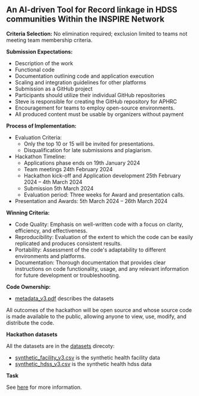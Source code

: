 ## An AI-driven Tool for Record linkage in HDSS communities Within the INSPIRE Network

**Criteria Selection:** No elimination required; exclusion limited to teams not meeting team membership criteria.

**Submission Expectations:**

- Description of the work
- Functional code
- Documentation outlining code and application execution
- Scaling and integration guidelines for other platforms
- Submission as a GitHub project
- Participants should utilize their individual GitHub repositories
- Steve is responsible for creating the GitHub repository for APHRC
- Encouragement for teams to employ open-source environments.
- All produced content must be usable by organizers without payment

**Process of Implementation:**

- Evaluation Criteria:
	- Only the top 10 or 15 will be invited for presentations.
	- Disqualification for late submissions and plagiarism.
- Hackathon Timeline:
	 - Applications phase ends on 19th January 2024
	 - Team meetings 24th February 2024
	 - Hackathon kick-off and Application development 25th February 2024 – 4th March 2024
	 - Submission 5th March 2024
	 - Evaluation period: Three weeks for Award and presentation calls.
- Presentation and Awards: 5th March 2024 – 26th March 2024

**Winning Criteria:**

- Code Quality: Emphasis on well-written code with a focus on clarity, efficiency, and effectiveness.
- Reproducibility: Evaluation of the extent to which the code can be easily replicated and produces consistent results.
- Portability: Assessment of the code's adaptability to different environments and platforms.
- Documentation: Thorough documentation that provides clear instructions on code functionality, usage, and any relevant information for future development or troubleshooting.

**Code Ownership:**

- [metadata_v3.pdf](./datasets/metadata_v3.pdf) describes the datasets

All outcomes of the hackathon will be open source and whose source code is made available to the public, allowing anyone to view, use, modify, and distribute the code.

**Hackathon datasets**

All the datasets are in the [datasets](./datasets) direcoty:

- [synthetic_facility_v3.csv](./datasets/synthetic_facility_v3.csv) is the synthetic health facility data
- [synthetic_hdss_v3.csv](./datasets/synthetic_hdss_v3.csv) is the synthetic health hdss data

**Task**

See [here](https://aphrc.org/event/an-ai-driven-tool-for-record-linkage-in-hdss-communities-within-the-inspire-network/) for more information.
